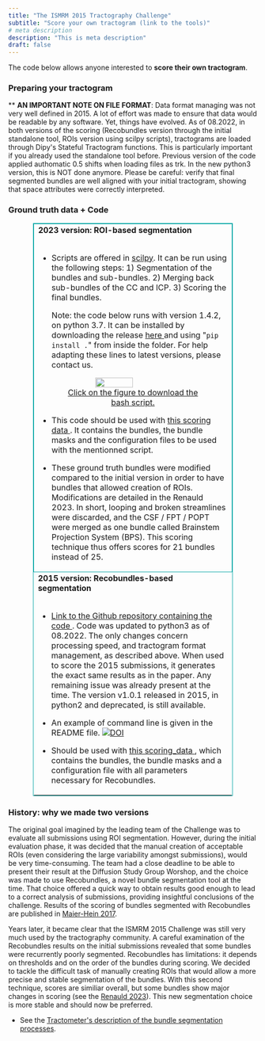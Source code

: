 ```yaml
---
title: "The ISMRM 2015 Tractography Challenge"
subtitle: "Score your own tractogram (link to the tools)"
# meta description
description: "This is meta description"
draft: false
---
```


The code below allows anyone interested to **score their own tractogram**. 
<br>


### Preparing your tractogram

** **AN IMPORTANT NOTE ON FILE FORMAT**: Data format managing was not very well defined in 2015. A lot of effort was made to ensure that data would be readable by any software. Yet, things have evolved. As of 08.2022, in both versions of the scoring (Recobundles version through the initial standalone tool, ROIs version using scilpy scripts), tractograms are loaded through Dipy's Stateful Tractogram functions. This is particularly important if you already used the standalone tool before. Previous version of the code applied authomatic 0.5 shifts when loading files as trk. In the new python3 version, this is NOT done anymore. Please be careful: verify that final segmented bundles are well aligned with your initial tractogram, showing that space attributes were correctly interpreted.



### Ground truth data + Code

  [comment]: <> (I should be able to add a code snippet here. Using three backslash ` before and after. Or ```sh at the beginning)

  [comment]: <> (The result is super ugly. Huge linebreaks. Can't find how to make it work. Using a picture for now.)

<table style="border:1px solid #0AA8A7;width:80%;margin-left:auto; margin-right:auto;">

<tr>
<td style="width:40%;border:1px solid #0AA8A7"> <b>2023 version: ROI-based segmentation</b><br><br>

- Scripts are offered in <a href="https://github.com/scilus/scilpy"> scilpy</a>. It can be run using the following steps: 1) Segmentation of the bundles and sub-bundles. 2) Merging back sub-bundles of the CC and ICP. 3) Scoring the final bundles.

  Note: the code below runs with version 1.4.2, on python 3.7. It can be installed by downloading the release <a href="https://github.com/scilus/scilpy/releases"> here </a> and using "`pip install .`" from inside the folder. For help adapting these lines to latest versions, please contact us.

<a href="/code_snippets/tools_scoring_code_2022.sh">
    <figure>
        <img src="/code_snippets/ismrm_2022_code.png" width="50%" style="display:block; margin-left: auto; margin-right: auto;">
        <figcaption style="text-align:center">Click on the figure to download the bash script.</figcaption>
    </figure>
</a>

- This code should be used with <a href="https://scil.usherbrooke.ca/ismrm2015/scoring_data_Renauld2023.zip"> this scoring data </a>. It contains the bundles, the bundle masks and the configuration files to be used with the mentionned script.

- These ground truth bundles were modified compared to the initial version in order to have bundles that allowed creation of ROIs. Modifications are detailed in the Renauld 2023. In short, looping and broken streamlines were discarded, and the CSF / FPT / POPT were merged as one bundle called Brainstem Projection System (BPS). This scoring technique thus offers scores for 21 bundles instead of 25.

</td>
</tr>




<tr>
<td style="width:40%"> <b>2015 version: Recobundles-based segmentation</b><br><br>

- <a href="https://github.com/scilus/ismrm_2015_tractography_challenge_scoring"> Link to the Github repository containing the code </a>. Code was updated to python3 as of 08.2022. The only changes concern processing speed, and tractogram format management, as described above. When used to score the 2015 submissions, it generates the exact same results as in the paper. Any remaining issue was already present at the time. The version v1.0.1 released in 2015, in python2 and deprecated, is still available. 

- An example of command line is given in the README file. <a href="https://doi.org/10.5281/zenodo.810130"><img src="https://zenodo.org/badge/DOI/10.5281/zenodo.810130.svg" alt="DOI"></a>

- Should be used with <a href="https://scil.usherbrooke.ca/ismrm2015/scoring_data_tractography_challenge.tar.gz"> this scoring_data </a>, which contains the bundles, the bundle masks and a configuration file with all parameters necessary for Recobundles.
</td>
</tr>

</table>



  [comment]: <> (md5 TCK: 1fee5fb38db7fcf924984add25d2b370. TRK: 4efe8b07a9cc5cbbd96227ca255ccd5a)

### History: why we made two versions

The original goal imagined by the leading team of the Challenge was to evaluate all submissions using ROI segmentation. However, during the initial evaluation phase, it was decided that the manual creation of acceptable ROIs (even considering the large variability amongst submissions), would be very time-consuming. The team had a close deadline to be able to present their result at the Diffusion Study Group Worshop, and the choice was made to use Recobundles, a novel bundle segmentation tool at the time. That choice offered a quick way to obtain results good enough to lead to a correct analysis of submissions, providing insightful conclusions of the challenge. Results of the scoring of bundles segmented with Recobundles are published in <a href="/ismrm2015/references">Maier-Hein 2017</a>.

Years later, it became clear that the ISMRM 2015 Challenge was still very much used by the tractography community. A careful examination of the Recobundles results on the initial submissions revealed that some bundles were recurrently poorly segmented. Recobundles has limitations: it depends on thresholds and on the order of the bundles during scoring. We decided to tackle the difficult task of manually creating ROIs that would allow a more precise and stable segmentation of the bundles. With this second technique, scores are similiar overall, but some bundles show major changes in scoring (see the <a href="/ismrm2015/references">Renauld 2023</a>). This new segmentation choice is more stable and should now be preferred.

- See the <a href="/tractometer/bundle_segmentation">Tractometer's description of the bundle segmentation processes</a>.

